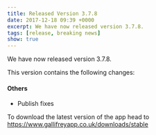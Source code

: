 ```yaml
---
title: Released Version 3.7.8
date: 2017-12-18 09:39 +0000
excerpt: We have now released version 3.7.8.
tags: [release, breaking news]
show: true
---
```


We have now released version 3.7.8.

This version contains the following changes:

#### Others

* Publish fixes


To download the latest version of the app head to <https://www.gallifreyapp.co.uk/downloads/stable>

